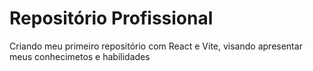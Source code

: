 # Repositório Profissional
Criando meu primeiro repositório com React e Vite, visando apresentar meus conhecimetos e habilidades
